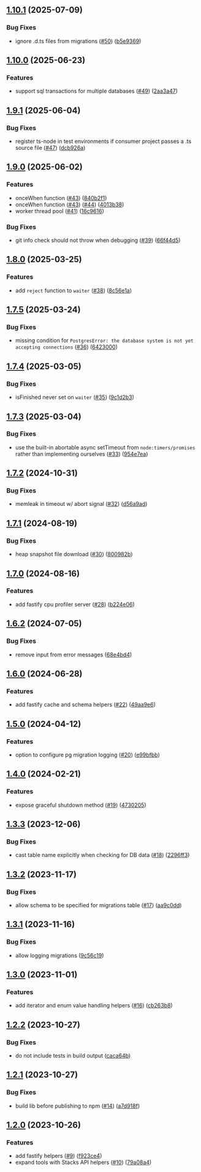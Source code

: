 ## [1.10.1](https://github.com/hirosystems/api-toolkit/compare/v1.10.0...v1.10.1) (2025-07-09)


### Bug Fixes

* ignore .d.ts files from migrations ([#50](https://github.com/hirosystems/api-toolkit/issues/50)) ([b5e9369](https://github.com/hirosystems/api-toolkit/commit/b5e936982feeba5da6ce5001c4abc8b3c932a5d7))

## [1.10.0](https://github.com/hirosystems/api-toolkit/compare/v1.9.1...v1.10.0) (2025-06-23)


### Features

* support sql transactions for multiple databases ([#49](https://github.com/hirosystems/api-toolkit/issues/49)) ([2aa3a47](https://github.com/hirosystems/api-toolkit/commit/2aa3a4718fa2b65a06ff3ad2efaee76b29ba798d))

## [1.9.1](https://github.com/hirosystems/api-toolkit/compare/v1.9.0...v1.9.1) (2025-06-04)


### Bug Fixes

* register ts-node in test environments if consumer project passes a .ts source file ([#47](https://github.com/hirosystems/api-toolkit/issues/47)) ([dcb926a](https://github.com/hirosystems/api-toolkit/commit/dcb926ae6388b3fee4a3ecf039628f08a67727a2))

## [1.9.0](https://github.com/hirosystems/api-toolkit/compare/v1.8.0...v1.9.0) (2025-06-02)


### Features

* onceWhen function ([#43](https://github.com/hirosystems/api-toolkit/issues/43)) ([840b2f1](https://github.com/hirosystems/api-toolkit/commit/840b2f1d9378762db7985bbf9f06bb49b78a5b8e))
* onceWhen function ([#43](https://github.com/hirosystems/api-toolkit/issues/43)) ([#44](https://github.com/hirosystems/api-toolkit/issues/44)) ([4013b38](https://github.com/hirosystems/api-toolkit/commit/4013b38fbf17840eb905830c35469e12eb8e3670))
* worker thread pool ([#41](https://github.com/hirosystems/api-toolkit/issues/41)) ([16c9616](https://github.com/hirosystems/api-toolkit/commit/16c96167eb50fb3cb19183b57cf0231daaa905f1))


### Bug Fixes

* git info check should not throw when debugging ([#39](https://github.com/hirosystems/api-toolkit/issues/39)) ([66f44d5](https://github.com/hirosystems/api-toolkit/commit/66f44d57cd99fda8242135a80e13d0058caf3ab5))

## [1.8.0](https://github.com/hirosystems/api-toolkit/compare/v1.7.5...v1.8.0) (2025-03-25)


### Features

* add `reject` function to `waiter` ([#38](https://github.com/hirosystems/api-toolkit/issues/38)) ([8c56e1a](https://github.com/hirosystems/api-toolkit/commit/8c56e1aabbac026ba18ca3f8792394bd654aa5e6))

## [1.7.5](https://github.com/hirosystems/api-toolkit/compare/v1.7.4...v1.7.5) (2025-03-24)


### Bug Fixes

* missing condition for `PostgresError: the database system is not yet accepting connections` ([#36](https://github.com/hirosystems/api-toolkit/issues/36)) ([6423000](https://github.com/hirosystems/api-toolkit/commit/6423000fe9d3cb9424179076ae50e487d7facf38))

## [1.7.4](https://github.com/hirosystems/api-toolkit/compare/v1.7.3...v1.7.4) (2025-03-05)


### Bug Fixes

* isFinished never set on `waiter` ([#35](https://github.com/hirosystems/api-toolkit/issues/35)) ([9c1d2b3](https://github.com/hirosystems/api-toolkit/commit/9c1d2b3dcd6519e46324a56df83da2ebb6cc53e5))

## [1.7.3](https://github.com/hirosystems/api-toolkit/compare/v1.7.2...v1.7.3) (2025-03-04)


### Bug Fixes

* use the built-in abortable async setTimeout from `node:timers/promises` rather than implementing ourselves ([#33](https://github.com/hirosystems/api-toolkit/issues/33)) ([954e7ea](https://github.com/hirosystems/api-toolkit/commit/954e7eaf47f747a6666e3d1884cf353ab0086f32))

## [1.7.2](https://github.com/hirosystems/api-toolkit/compare/v1.7.1...v1.7.2) (2024-10-31)


### Bug Fixes

* memleak in timeout w/ abort signal ([#32](https://github.com/hirosystems/api-toolkit/issues/32)) ([d56a9ad](https://github.com/hirosystems/api-toolkit/commit/d56a9ad24f9850be3c372769b9486b71a85f4ae3))

## [1.7.1](https://github.com/hirosystems/api-toolkit/compare/v1.7.0...v1.7.1) (2024-08-19)


### Bug Fixes

* heap snapshot file download ([#30](https://github.com/hirosystems/api-toolkit/issues/30)) ([800982b](https://github.com/hirosystems/api-toolkit/commit/800982b23393946af6c3017063506be1bb4e46df))

## [1.7.0](https://github.com/hirosystems/api-toolkit/compare/v1.6.2...v1.7.0) (2024-08-16)


### Features

* add fastify cpu profiler server ([#28](https://github.com/hirosystems/api-toolkit/issues/28)) ([b224e06](https://github.com/hirosystems/api-toolkit/commit/b224e0673f09b71d52b8506f487c91aa60afdce5))

## [1.6.2](https://github.com/hirosystems/api-toolkit/compare/v1.6.1...v1.6.2) (2024-07-05)


### Bug Fixes

* remove input from error messages ([68e4bd4](https://github.com/hirosystems/api-toolkit/commit/68e4bd461fa4b270929fef5979c87dd83940a94d))

## [1.6.0](https://github.com/hirosystems/api-toolkit/compare/v1.5.0...v1.6.0) (2024-06-28)


### Features

* add fastify cache and schema helpers ([#22](https://github.com/hirosystems/api-toolkit/issues/22)) ([49aa9e6](https://github.com/hirosystems/api-toolkit/commit/49aa9e69c595490cc88a4044245bf0a00313734a))

## [1.5.0](https://github.com/hirosystems/api-toolkit/compare/v1.4.0...v1.5.0) (2024-04-12)


### Features

* option to configure pg migration logging ([#20](https://github.com/hirosystems/api-toolkit/issues/20)) ([e99bfbb](https://github.com/hirosystems/api-toolkit/commit/e99bfbb316f7d3d097bd922013f2e14fef9739f3))

## [1.4.0](https://github.com/hirosystems/api-toolkit/compare/v1.3.3...v1.4.0) (2024-02-21)


### Features

* expose graceful shutdown method ([#19](https://github.com/hirosystems/api-toolkit/issues/19)) ([4730205](https://github.com/hirosystems/api-toolkit/commit/4730205c22e2d747c4cc24ffdcbe5bf7889f223a))

## [1.3.3](https://github.com/hirosystems/api-toolkit/compare/v1.3.2...v1.3.3) (2023-12-06)


### Bug Fixes

* cast table name explicitly when checking for DB data ([#18](https://github.com/hirosystems/api-toolkit/issues/18)) ([2296ff3](https://github.com/hirosystems/api-toolkit/commit/2296ff373ca0fc8e04b4d3e37a0a59307097b10e))

## [1.3.2](https://github.com/hirosystems/api-toolkit/compare/v1.3.1...v1.3.2) (2023-11-17)


### Bug Fixes

* allow schema to be specified for migrations table ([#17](https://github.com/hirosystems/api-toolkit/issues/17)) ([aa9c0dd](https://github.com/hirosystems/api-toolkit/commit/aa9c0dd91acfbbf57ba671df0c0ecaacd0a8ea5e))

## [1.3.1](https://github.com/hirosystems/api-toolkit/compare/v1.3.0...v1.3.1) (2023-11-16)


### Bug Fixes

* allow logging migrations ([9c56c19](https://github.com/hirosystems/api-toolkit/commit/9c56c19377e9b1f85d0f41eb6992083cabf8e9b2))

## [1.3.0](https://github.com/hirosystems/api-toolkit/compare/v1.2.2...v1.3.0) (2023-11-01)


### Features

* add iterator and enum value handling helpers ([#16](https://github.com/hirosystems/api-toolkit/issues/16)) ([cb263b8](https://github.com/hirosystems/api-toolkit/commit/cb263b801270147257243a7fa079f0c84115bc8d))

## [1.2.2](https://github.com/hirosystems/api-toolkit/compare/v1.2.1...v1.2.2) (2023-10-27)


### Bug Fixes

* do not include tests in build output ([caca64b](https://github.com/hirosystems/api-toolkit/commit/caca64be639741b489c2447d7609b4d91539a494))

## [1.2.1](https://github.com/hirosystems/api-toolkit/compare/v1.2.0...v1.2.1) (2023-10-27)


### Bug Fixes

* build lib before publishing to npm ([#14](https://github.com/hirosystems/api-toolkit/issues/14)) ([a7d918f](https://github.com/hirosystems/api-toolkit/commit/a7d918f5b2a9a4f9ca36b83bfd7b82ac4504a670))

## [1.2.0](https://github.com/hirosystems/api-toolkit/compare/v1.1.0...v1.2.0) (2023-10-26)


### Features

* add fastify helpers ([#9](https://github.com/hirosystems/api-toolkit/issues/9)) ([f923ce4](https://github.com/hirosystems/api-toolkit/commit/f923ce4a741665ef0ece8339694d03e2dae54338))
* expand tools with Stacks API helpers ([#10](https://github.com/hirosystems/api-toolkit/issues/10)) ([79a08a4](https://github.com/hirosystems/api-toolkit/commit/79a08a4417b65981878d31b7f13a5dfacf591e15))
